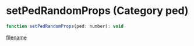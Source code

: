 # setPedRandomProps (Category ped)

```js
function setPedRandomProps(ped: number): void
```

[filename](setPedRandomProps_m.md ':include')